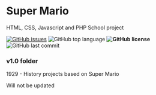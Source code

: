 # Super Mario
HTML, CSS, Javascript and PHP School project

[![GitHub issues](https://img.shields.io/github/issues/ItzDavi/JS-Super-Mario)](https://github.com/ItzDavi/JS-Super-Mario/issues) ![GitHub top language](https://img.shields.io/github/languages/top/ItzDavi/JS-Super-Mario) **![GitHub license](https://img.shields.io/github/license/ItzDavi/JS-Super-Mario)** ![GitHub last commit](https://img.shields.io/github/last-commit/ItzDavi/JS-Super-Mario)

### v1.0 folder

1929 - History projects based on Super Mario

Will not be updated
